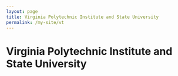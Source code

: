 ```yaml
---
layout: page
title: Virginia Polytechnic Institute and State University 
permalink: /my-site/vt
---
```

# Virginia Polytechnic Institute and State University 
